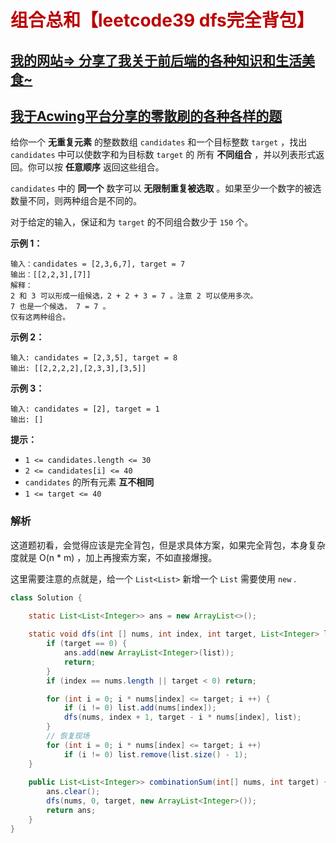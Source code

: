 # <font color="bb000">组合总和【leetcode39 dfs完全背包】</font>

## [我的网站=> 分享了我关于前后端的各种知识和生活美食~](https://www.fanxy.cloud)

## [我于Acwing平台分享的零散刷的各种各样的题](https://www.acwing.com/blog/content/33005/) 

给你一个 **无重复元素** 的整数数组 `candidates` 和一个目标整数 `target` ，找出 `candidates` 中可以使数字和为目标数 `target` 的 所有 **不同组合** ，并以列表形式返回。你可以按 **任意顺序** 返回这些组合。

`candidates` 中的 **同一个** 数字可以 **无限制重复被选取** 。如果至少一个数字的被选数量不同，则两种组合是不同的。 

对于给定的输入，保证和为 `target` 的不同组合数少于 `150` 个。

 

**示例 1：**

```
输入：candidates = [2,3,6,7], target = 7
输出：[[2,2,3],[7]]
解释：
2 和 3 可以形成一组候选，2 + 2 + 3 = 7 。注意 2 可以使用多次。
7 也是一个候选， 7 = 7 。
仅有这两种组合。
```

**示例 2：**

```
输入: candidates = [2,3,5], target = 8
输出: [[2,2,2,2],[2,3,3],[3,5]]
```

**示例 3：**

```
输入: candidates = [2], target = 1
输出: []
```

 

**提示：**

- `1 <= candidates.length <= 30`
- `2 <= candidates[i] <= 40`
- `candidates` 的所有元素 **互不相同**
- `1 <= target <= 40`



### 解析

这道题初看，会觉得应该是完全背包，但是求具体方案，如果完全背包，本身复杂度就是 O(n * m) ，加上再搜索方案，不如直接爆搜。

这里需要注意的点就是，给一个 `List<List>` 新增一个 `List` 需要使用 `new`  .

```java
class Solution {
    
    static List<List<Integer>> ans = new ArrayList<>();

    static void dfs(int [] nums, int index, int target, List<Integer> list) {
        if (target == 0) {
            ans.add(new ArrayList<Integer>(list));
            return;
        }
        if (index == nums.length || target < 0) return;

        for (int i = 0; i * nums[index] <= target; i ++) {
            if (i != 0) list.add(nums[index]);
            dfs(nums, index + 1, target - i * nums[index], list);
        }
        // 恢复现场
        for (int i = 0; i * nums[index] <= target; i ++)
            if (i != 0) list.remove(list.size() - 1);
    }
    
    public List<List<Integer>> combinationSum(int[] nums, int target) {
        ans.clear();
        dfs(nums, 0, target, new ArrayList<Integer>());
        return ans;
    }
}
```

